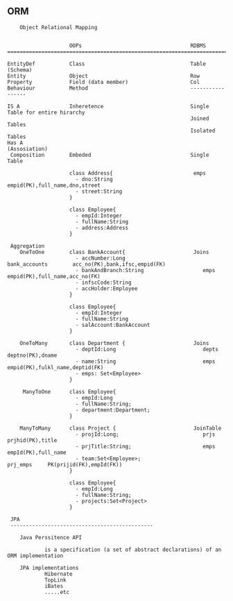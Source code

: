 ORM
------------------------------------------------------------------

        Object Relational Mapping


                        OOPs                                   RDBMS
    ======================================================================================================

    EntityDef           Class                                  Table (Schema)
    Entity              Object                                 Row
    Property            Field (data member)                    Col
    Behaviour           Method                                 -----------------

    IS A                Inheretence                            Single Table for entire hirarchy
                                                               Joined Tables
                                                               Isolated Tables
    Has A
    (Assosiation)
     Composition        Embeded                                Single Table

                        class Address{                          emps
                          - dno:String                                  empid(PK),full_name,dno,street
                          - street:String
                        }

                        class Employee{
                          - empId:Integer
                          - fullName:String
                          - address:Address
                        }

     Aggregation
        OneToOne        class BankAccount{                      Joins
                          - accNumber:Long                         bank_accounts        acc_no(PK),bank,ifsc,empid(FK)
                          - bankAndBranch:String                   emps                 empid(PK),full_name,acc_no(FK)
                          - infscCode:String
                          - accHolder:Employee
                        }

                        class Employee{
                          - empId:Integer
                          - fullName:String
                          - salAccount:BankAccount
                        }

        OneToMany       class Department {                      Joins
                          - deptId:Long                            depts        deptno(PK),dname
                          - name:String                            emps         empid(PK),fulkl_name,deptid(FK)
                          - emps: Set<Employee>
                        }

         ManyToOne      class Employee{
                          - empId:Long
                          - fullName:String;
                          - department:Department;
                        }

        ManyToMany      class Project {                         JoinTable
                          - projId:Long;                           prjs         prjhid(PK),title
                          - prjTitle:String;                       emps         empId(PK),full_name
                          - team:Set<Employee>;                    prj_emps     PK(prijid(FK),empId(FK))
                        }

                        class Employee{
                          - empId:Long
                          - fullName:String;
                          - projects:Set<Project>
                        }

     JPA
     ----------------------------------------------

        Java Perssitence API

                is a specification (a set of abstract declarations) of an ORM implementation

        JPA implementations
                Hibernate
                TopLink
                iBates
                .....etc
